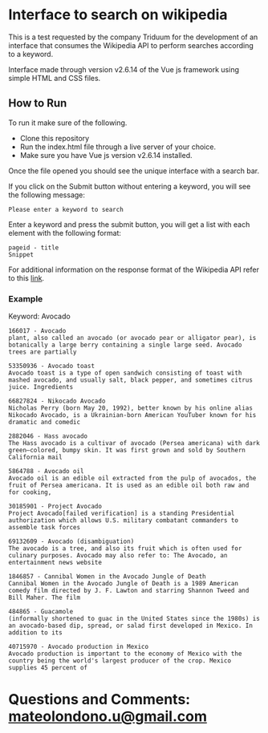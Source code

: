 # Interface to search on wikipedia

This is a test requested by the company Triduum for the development of an interface that consumes the Wikipedia API to perform searches according to a keyword.

Interface made through version v2.6.14 of the Vue js framework using simple HTML and CSS files.

## How to Run

To run it make sure of the following.

* Clone this repository
* Run the index.html file through a live server of your choice.
* Make sure you have Vue js version v2.6.14 installed.

Once the file opened you should see the unique interface with a search bar.

If you click on the Submit button without entering a keyword, you will see the following message:

```
Please enter a keyword to search
```

Enter a keyword and press the submit button, you will get a list with each element with the following format:

```
pageid - title
Snippet
```
For additional information on the response format of the Wikipedia API refer to this [link](https://www.mediawiki.org/wiki/API:Search/es#JavaScript).

### Example
Keyword: Avocado

```
166017 - Avocado
plant, also called an avocado (or avocado pear or alligator pear), is botanically a large berry containing a single large seed. Avocado trees are partially

53350936 - Avocado toast
Avocado toast is a type of open sandwich consisting of toast with mashed avocado, and usually salt, black pepper, and sometimes citrus juice. Ingredients

66827824 - Nikocado Avocado
Nicholas Perry (born May 20, 1992), better known by his online alias Nikocado Avocado, is a Ukrainian-born American YouTuber known for his dramatic and comedic

2882046 - Hass avocado
The Hass avocado is a cultivar of avocado (Persea americana) with dark green–colored, bumpy skin. It was first grown and sold by Southern California mail

5864788 - Avocado oil
Avocado oil is an edible oil extracted from the pulp of avocados, the fruit of Persea americana. It is used as an edible oil both raw and for cooking,

30185901 - Project Avocado
Project Avocado[failed verification] is a standing Presidential authorization which allows U.S. military combatant commanders to assemble task forces

69132609 - Avocado (disambiguation)
The avocado is a tree, and also its fruit which is often used for culinary purposes. Avocado may also refer to: The Avocado, an entertainment news website

1846857 - Cannibal Women in the Avocado Jungle of Death
Cannibal Women in the Avocado Jungle of Death is a 1989 American comedy film directed by J. F. Lawton and starring Shannon Tweed and Bill Maher. The film

484865 - Guacamole
(informally shortened to guac in the United States since the 1980s) is an avocado-based dip, spread, or salad first developed in Mexico. In addition to its

40715970 - Avocado production in Mexico
Avocado production is important to the economy of Mexico with the country being the world's largest producer of the crop. Mexico supplies 45 percent of
```

# Questions and Comments: mateolondono.u@gmail.com
